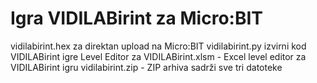 # Igra VIDILABirint za Micro:BIT
 vidilabirint.hex za direktan upload na Micro:BIT
 vidilabirint.py izvirni kod VIDILABirint igre
 Level Editor za VIDILABirint.xlsm - Excel level editor za VIDILABirint igru
 vidilabirint.zip - ZIP arhiva sadrži sve tri datoteke

